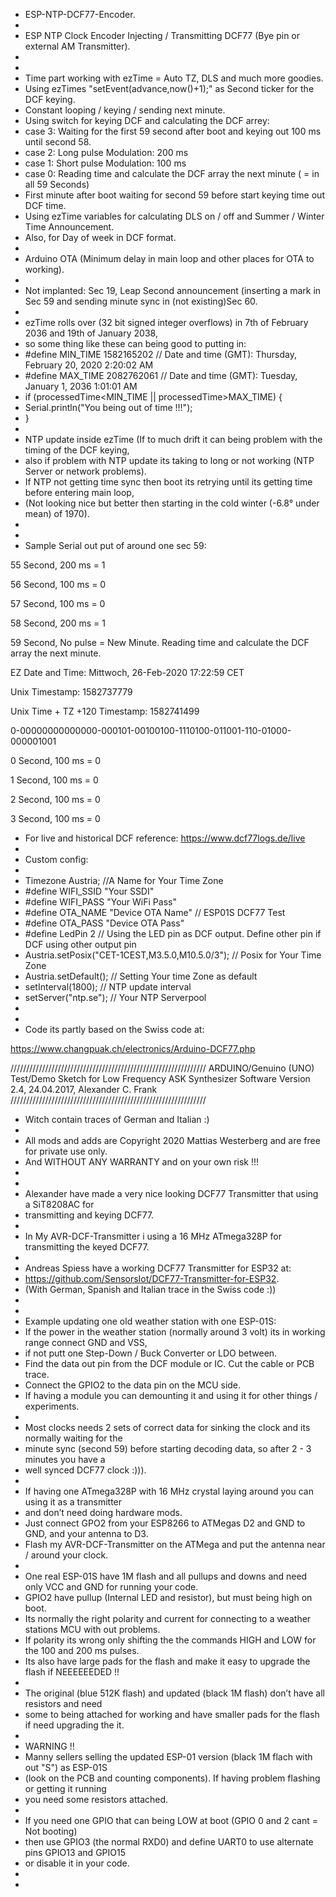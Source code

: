  * ESP-NTP-DCF77-Encoder.
 *
 * ESP NTP Clock Encoder Injecting / Transmitting DCF77 (Bye pin or external AM Transmitter).
 * 
 * 
 * Time part working with ezTime = Auto TZ, DLS and much more goodies.
 * Using ezTimes "setEvent(advance,now()+1);" as Second ticker for the DCF keying.
 * Constant looping / keying / sending next minute.
 * Using switch for keying DCF and calculating the DCF arrey:
 *   case 3: Waiting for the first 59 second after boot and keying out 100 ms until second 58.
 *   case 2: Long pulse Modulation: 200 ms 
 *   case 1: Short pulse Modulation: 100 ms 
 *   case 0: Reading time and calculate the DCF array the next minute ( = in all 59 Seconds)
 * First minute after boot waiting for second 59 before start keying time out DCF time.
 * Using ezTime variables for calculating DLS on / off and Summer / Winter Time Announcement.
 * Also, for Day of week in DCF format.
 * 
 * Arduino OTA (Minimum delay in main loop and other places for OTA to working).
 * 
 * Not implanted: Sec 19, Leap Second announcement (inserting a mark in Sec 59 and sending minute sync in (not existing)Sec 60. 
 * 
 * ezTime rolls over (32 bit signed integer overflows) in 7th of February 2036 and 19th of January 2038, 
 * so some thing like these can being good to putting in:
 * #define MIN_TIME  1582165202     // Date and time (GMT): Thursday, February 20, 2020 2:20:02 AM  
 * #define MAX_TIME  2082762061     // Date and time (GMT): Tuesday, January 1, 2036 1:01:01 AM
 *  if (processedTime<MIN_TIME || processedTime>MAX_TIME) {
 *  Serial.println("You being out of time !!!");
 *  }
 * 
 * NTP update inside ezTime (If to much drift it can being problem with the timing of the DCF keying,
 * also if problem with NTP update its taking to long or not working (NTP Server or network problems).  
 * If NTP not getting time sync then boot its retrying until its getting time before entering main loop,
 * (Not looking nice but better then starting in the cold winter (-6.8° under mean) of 1970).
 * 
 * 
 * Sample Serial out put of around one sec 59:

55 Second, 200 ms = 1

56 Second, 100 ms = 0

57 Second, 100 ms = 0

58 Second, 200 ms = 1

59 Second, No pulse = New Minute. Reading time and calculate the DCF array the next minute.

EZ Date and Time: Mittwoch, 26-Feb-2020 17:22:59 CET

Unix Timestamp: 1582737779

Unix Time + TZ +120 Timestamp: 1582741499

0-00000000000000-000101-00100100-1110100-011001-110-01000-000001001 

0 Second, 100 ms = 0

1 Second, 100 ms = 0

2 Second, 100 ms = 0

3 Second, 100 ms = 0

 * For live and historical DCF reference: https://www.dcf77logs.de/live
 * 
 * Custom config:
 * 
 * Timezone Austria; //A Name for Your Time Zone 
 * #define WIFI_SSID "Your SSDI"
 * #define WIFI_PASS "Your WiFi Pass"
 * #define OTA_NAME "Device OTA Name" // ESP01S DCF77 Test
 * #define OTA_PASS "Device OTA Pass"
 * #define LedPin 2 // Using the LED pin as DCF output. Define other pin if DCF using other output pin
 * Austria.setPosix("CET-1CEST,M3.5.0,M10.5.0/3"); // Posix for Your Time Zone
 * Austria.setDefault(); // Setting Your time Zone as default
 * setInterval(1800); // NTP update interval
 * setServer("ntp.se"); // Your NTP Serverpool
 * 
 *
 * Code its partly based on the Swiss code at:

https://www.changpuak.ch/electronics/Arduino-DCF77.php
 
////////////////////////////////////////////////////////////// 
ARDUINO/Genuino (UNO) Test/Demo Sketch for Low Frequency
ASK Synthesizer
Software Version 2.4, 
24.04.2017, Alexander C. Frank
//////////////////////////////////////////////////////////////

 * Witch contain traces of German and Italian :)
 * 
 * All mods and adds are Copyright 2020 Mattias Westerberg and are free for private use only.
 * And WITHOUT ANY WARRANTY and on your own risk !!!
 * 
 * 
 * Alexander have made a very nice looking DCF77 Transmitter that using a SiT8208AC for 
 * transmitting and keying DCF77.
 *  
 * In My AVR-DCF-Transmitter i using a 16 MHz ATmega328P for transmitting the keyed DCF77.
 *  
 * Andreas Spiess have a working DCF77 Transmitter for ESP32 at: 
 * https://github.com/SensorsIot/DCF77-Transmitter-for-ESP32.
 * (With German, Spanish and Italian trace in the Swiss code :))
 * 
 * 
 * Example updating one old weather station with one ESP-01S:
 * If the power in the weather station (normally around 3 volt) its in working range connect GND and VSS, 
 * if not putt one Step-Down / Buck Converter or LDO between.
 * Find the data out pin from the DCF module or IC. Cut the cable or PCB trace. 
 * Connect the GPIO2 to the data pin on the MCU side. 
 * If having a module you can demounting it and using it for other things / experiments.
 * 
 * Most clocks needs 2 sets of correct data for sinking the clock and its normally waiting for the
 * minute sync (second 59) before starting decoding data, so after 2 - 3 minutes you have  a 
 * well synced DCF77 clock :))).
 * 
 * If having one ATmega328P with 16 MHz crystal laying around you can using it as a transmitter 
 * and don’t need doing hardware mods. 
 * Just connect GPO2 from your ESP8266 to ATMegas D2 and GND to GND, and your antenna to D3. 
 * Flash my AVR-DCF-Transmitter on the ATMega and put the antenna near / around your clock.
 * 
 * One real ESP-01S have 1M flash and all pullups and downs and need only VCC and GND for running your code.
 * GPIO2 have pullup (Internal LED and resistor), but must being high on boot.
 * Its normally the right polarity and current for connecting to a weather stations MCU with out problems.
 * If polarity its wrong only shifting the the commands HIGH and LOW for the 100 and 200 ms pulses. 
 * Its also have large pads for the flash and make it easy to upgrade the flash if NEEEEEEDED !!
 * 
 * The original (blue 512K flash) and updated (black 1M flash) don’t have all resistors and need 
 * some to being attached for working and have smaller pads for the flash if need upgrading the it.
 * 
 * WARNING !! 
 * Manny sellers selling the updated ESP-01 version (black 1M flach with out "S") as ESP-01S 
 * (look on the PCB and counting components). If having problem flashing or getting it running
 * you need some resistors attached.
 * 
 * If you need one GPIO that can being LOW at boot (GPIO 0 and 2 cant = Not booting) 
 * then use GPIO3 (the normal RXD0) and define UART0 to use alternate pins GPIO13 and GPIO15
 * or disable it in your code.
 * 
 *
